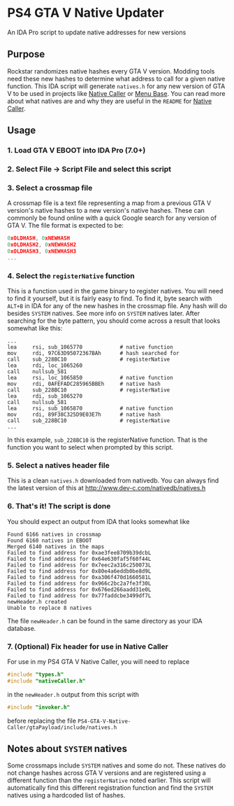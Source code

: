 # PS4 GTA V Native Updater
An IDA Pro script to update native addresses for new versions

## Purpose
Rockstar randomizes native hashes every GTA V version. Modding tools need these new hashes to determine what address to call for a given native function. This IDA script will generate `natives.h` for any new version of GTA V to be used in projects like [Native Caller](https://github.com/2much4u/PS4-GTA-V-Native-Caller) or [Menu Base](https://github.com/2much4u/PS4-GTA-V-Menu-Base). You can read more about what natives are and why they are useful in the `README` for [Native Caller](https://github.com/2much4u/PS4-GTA-V-Native-Caller).

## Usage
### 1. Load GTA V EBOOT into IDA Pro (7.0+)
### 2. Select File -> Script File and select this script
### 3. Select a crossmap file
A crossmap file is a text file representing a map from a previous GTA V version's native hashes to a new version's native hashes. These can commonly be found online with a quick Google search for any version of GTA V. The file format is expected to be:
```c
0xOLDHASH, 0xNEWHASH
0xOLDHASH2, 0xNEWHASH2
0xOLDHASH3, 0xNEWHASH3
...
```
### 4. Select the `registerNative` function
This is a function used in the game binary to register natives. You will need to find it yourself, but it is fairly easy to find. To find it, byte search with `ALT+B` in IDA for any of the new hashes in the crossmap file. Any hash will do besides `SYSTEM` natives. See more info on `SYSTEM` natives later. After searching for the byte pattern, you should come across a result that looks somewhat like this:
```
...
lea     rsi, sub_1065770            # native function
mov     rdi, 97C63D95072367BAh      # hash searched for
call    sub_228BC10                 # registerNative
lea     rdi, loc_1065260
call    nullsub_581
lea     rsi, loc_1065850            # native function
mov     rdi, 0AFEFADC285965BBEh     # native hash
call    sub_228BC10                 # registerNative
lea     rdi, sub_1065270
call    nullsub_581
lea     rsi, sub_1065870            # native function
mov     rdi, 89F38C325D9E03E7h      # native hash
call    sub_228BC10                 # registerNative
...
```
In this example, `sub_228BC10` is the registerNative function. That is the function you want to select when prompted by this script.
### 5. Select a natives header file
This is a clean `natives.h` downloaded from nativedb. You can always find the latest version of this at http://www.dev-c.com/nativedb/natives.h
### 6. That's it! The script is done
You should expect an output from IDA that looks somewhat like
```
Found 6166 natives in crossmap
Found 6160 natives in EBOOT
Merged 6140 natives in the maps
Failed to find address for 0xae3fee8709b39dcbL
Failed to find address for 0x64e630faf5f60f44L
Failed to find address for 0x7eec2a316c250073L
Failed to find address for 0x80e4a6eddb0be8d9L
Failed to find address for 0xa306f470d1660581L
Failed to find address for 0x966c2bc2a7fe3f30L
Failed to find address for 0x676ed266aadd31e0L
Failed to find address for 0x77faddcbe3499df7L
newHeader.h created
Unable to replace 8 natives
```
The file `newHeader.h` can be found in the same directory as your IDA database.
### 7. (Optional) Fix header for use in Native Caller
For use in my PS4 GTA V Native Caller, you will need to replace
```c
#include "types.h"
#include "nativeCaller.h"
```
in the `newHeader.h` output from this script with
```c
#include "invoker.h"
```
before replacing the file `PS4-GTA-V-Native-Caller/gtaPayload/include/natives.h`

## Notes about `SYSTEM` natives
Some crossmaps include `SYSTEM` natives and some do not. These natives do not change hashes across GTA V versions and are registered using a different function than the `registerNative` noted earlier. This script will automatically find this different registration function and find the `SYSTEM` natives using a hardcoded list of hashes.
